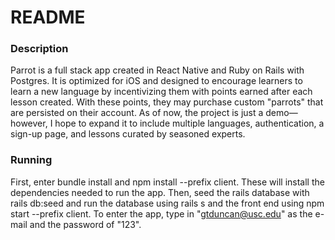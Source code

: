 # README

### Description

Parrot is a full stack app created in React Native and Ruby on Rails with Postgres. It is optimized for iOS and designed to encourage learners to learn a new language by incentivizing them with points earned after each lesson created. With these points, they may purchase custom "parrots" that are persisted on their account. As of now, the project is just a demo— however, I hope to expand it to include multiple languages, authentication, a sign-up page, and lessons curated by seasoned experts.

### Running

First, enter bundle install and npm install --prefix client. These will install the dependencies needed to run the app. Then, seed the rails database with rails db:seed and run the database using rails s and the front end using npm start --prefix client. To enter the app, type in "gtduncan@usc.edu" as the e-mail and the password of "123".
